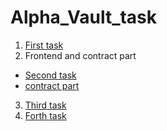 # Alpha_Vault_task
1) [First task](https://github.com/ChitranshVashney/Blockchain_Watcher)
2) Frontend and contract part
- [Second task](https://github.com/ChitranshVashney/2-task-alphavault/tree/main/New%20folder/2_task) 
- [contract part](https://github.com/ChitranshVashney/basicnft)
3) [Third task](https://github.com/ChitranshVashney/ERC223)
4) [Forth task](https://github.com/ChitranshVashney/Dashboard)
